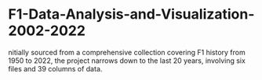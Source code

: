 # F1-Data-Analysis-and-Visualization-2002-2022
nitially sourced from a comprehensive collection covering F1 history from 1950 to 2022, the project narrows down to the last 20 years, involving six files and 39 columns of data. 
